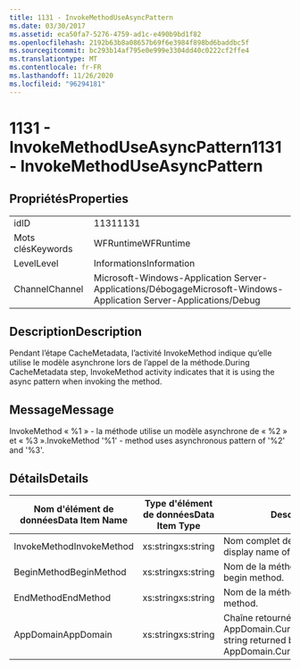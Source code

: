```yaml
---
title: 1131 - InvokeMethodUseAsyncPattern
ms.date: 03/30/2017
ms.assetid: eca50fa7-5276-4759-ad1c-e490b9bd1f82
ms.openlocfilehash: 2192b63b8a08657b69f6e3984f898bd6baddbc5f
ms.sourcegitcommit: bc293b14af795e0e999e3304dd40c0222cf2ffe4
ms.translationtype: MT
ms.contentlocale: fr-FR
ms.lasthandoff: 11/26/2020
ms.locfileid: "96294181"
---
```

# <a name="1131---invokemethoduseasyncpattern"></a><span data-ttu-id="6af87-102">1131 - InvokeMethodUseAsyncPattern</span><span class="sxs-lookup"><span data-stu-id="6af87-102">1131 - InvokeMethodUseAsyncPattern</span></span>

## <a name="properties"></a><span data-ttu-id="6af87-103">Propriétés</span><span class="sxs-lookup"><span data-stu-id="6af87-103">Properties</span></span>  
  
|||  
|-|-|  
|<span data-ttu-id="6af87-104">id</span><span class="sxs-lookup"><span data-stu-id="6af87-104">ID</span></span>|<span data-ttu-id="6af87-105">1131</span><span class="sxs-lookup"><span data-stu-id="6af87-105">1131</span></span>|  
|<span data-ttu-id="6af87-106">Mots clés</span><span class="sxs-lookup"><span data-stu-id="6af87-106">Keywords</span></span>|<span data-ttu-id="6af87-107">WFRuntime</span><span class="sxs-lookup"><span data-stu-id="6af87-107">WFRuntime</span></span>|  
|<span data-ttu-id="6af87-108">Level</span><span class="sxs-lookup"><span data-stu-id="6af87-108">Level</span></span>|<span data-ttu-id="6af87-109">Informations</span><span class="sxs-lookup"><span data-stu-id="6af87-109">Information</span></span>|  
|<span data-ttu-id="6af87-110">Channel</span><span class="sxs-lookup"><span data-stu-id="6af87-110">Channel</span></span>|<span data-ttu-id="6af87-111">Microsoft-Windows-Application Server-Applications/Débogage</span><span class="sxs-lookup"><span data-stu-id="6af87-111">Microsoft-Windows-Application Server-Applications/Debug</span></span>|  
  
## <a name="description"></a><span data-ttu-id="6af87-112">Description</span><span class="sxs-lookup"><span data-stu-id="6af87-112">Description</span></span>  

 <span data-ttu-id="6af87-113">Pendant l’étape CacheMetadata, l’activité InvokeMethod indique qu’elle utilise le modèle asynchrone lors de l’appel de la méthode.</span><span class="sxs-lookup"><span data-stu-id="6af87-113">During CacheMetadata step, InvokeMethod activity indicates that it is using the async pattern when invoking the method.</span></span>  
  
## <a name="message"></a><span data-ttu-id="6af87-114">Message</span><span class="sxs-lookup"><span data-stu-id="6af87-114">Message</span></span>  

 <span data-ttu-id="6af87-115">InvokeMethod « %1 » - la méthode utilise un modèle asynchrone de « %2 » et « %3 ».</span><span class="sxs-lookup"><span data-stu-id="6af87-115">InvokeMethod '%1' - method uses asynchronous pattern of '%2' and '%3'.</span></span>  
  
## <a name="details"></a><span data-ttu-id="6af87-116">Détails</span><span class="sxs-lookup"><span data-stu-id="6af87-116">Details</span></span>  
  
|<span data-ttu-id="6af87-117">Nom d'élément de données</span><span class="sxs-lookup"><span data-stu-id="6af87-117">Data Item Name</span></span>|<span data-ttu-id="6af87-118">Type d'élément de données</span><span class="sxs-lookup"><span data-stu-id="6af87-118">Data Item Type</span></span>|<span data-ttu-id="6af87-119">Description</span><span class="sxs-lookup"><span data-stu-id="6af87-119">Description</span></span>|  
|--------------------|--------------------|-----------------|  
|<span data-ttu-id="6af87-120">InvokeMethod</span><span class="sxs-lookup"><span data-stu-id="6af87-120">InvokeMethod</span></span>|<span data-ttu-id="6af87-121">xs:string</span><span class="sxs-lookup"><span data-stu-id="6af87-121">xs:string</span></span>|<span data-ttu-id="6af87-122">Nom complet de l'activité InvokeMethod.</span><span class="sxs-lookup"><span data-stu-id="6af87-122">The display name of the InvokeMethod activity.</span></span>|  
|<span data-ttu-id="6af87-123">BeginMethod</span><span class="sxs-lookup"><span data-stu-id="6af87-123">BeginMethod</span></span>|<span data-ttu-id="6af87-124">xs:string</span><span class="sxs-lookup"><span data-stu-id="6af87-124">xs:string</span></span>|<span data-ttu-id="6af87-125">Nom de la méthode Begin.</span><span class="sxs-lookup"><span data-stu-id="6af87-125">The name of the begin method.</span></span>|  
|<span data-ttu-id="6af87-126">EndMethod</span><span class="sxs-lookup"><span data-stu-id="6af87-126">EndMethod</span></span>|<span data-ttu-id="6af87-127">xs:string</span><span class="sxs-lookup"><span data-stu-id="6af87-127">xs:string</span></span>|<span data-ttu-id="6af87-128">Nom de la méthode End.</span><span class="sxs-lookup"><span data-stu-id="6af87-128">The name of the end method.</span></span>|  
|<span data-ttu-id="6af87-129">AppDomain</span><span class="sxs-lookup"><span data-stu-id="6af87-129">AppDomain</span></span>|<span data-ttu-id="6af87-130">xs:string</span><span class="sxs-lookup"><span data-stu-id="6af87-130">xs:string</span></span>|<span data-ttu-id="6af87-131">Chaîne retournée par AppDomain.CurrentDomain.FriendlyName.</span><span class="sxs-lookup"><span data-stu-id="6af87-131">The string returned by AppDomain.CurrentDomain.FriendlyName.</span></span>|

